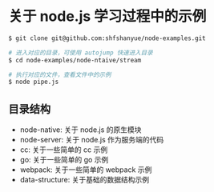# 关于 node.js 学习过程中的示例

``` bash
$ git clone git@github.com:shfshanyue/node-examples.git

# 进入对应的目录，可使用 autojump 快速进入目录
$ cd node-examples/node-ntaive/stream

# 执行对应的文件，查看文件中的示例
$ node pipe.js
```

## 目录结构

+ node-native: 关于 node.js 的原生模块
+ node-server: 关于 node.js 作为服务端的代码
+ cc: 关于一些简单的 cc 示例
+ go: 关于一些简单的 go 示例
+ webpack: 关于一些简单的 webpack 示例
+ data-structure: 关于基础的数据结构示例
